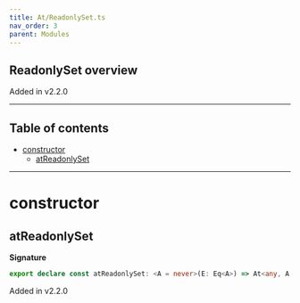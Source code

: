 ```yaml
---
title: At/ReadonlySet.ts
nav_order: 3
parent: Modules
---
```


## ReadonlySet overview

Added in v2.2.0

---

<h2 class="text-delta">Table of contents</h2>

- [constructor](#constructor)
  - [atReadonlySet](#atreadonlyset)

---

# constructor

## atReadonlySet

**Signature**

```ts
export declare const atReadonlySet: <A = never>(E: Eq<A>) => At<any, A, boolean>
```

Added in v2.2.0
